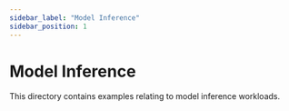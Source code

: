 ```yaml
---
sidebar_label: "Model Inference"
sidebar_position: 1
---
```

# Model Inference

This directory contains examples relating to model inference workloads.
